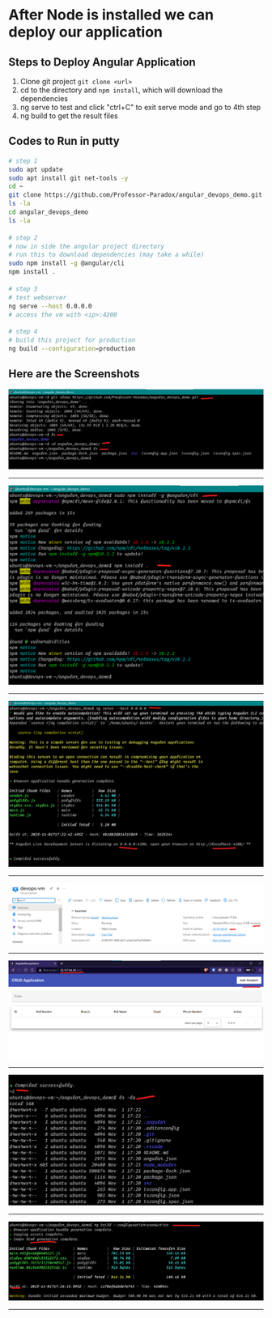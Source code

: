 # After Node is installed we can deploy our application 

## Steps to Deploy Angular Application

1. Clone git project `git clone <url>`
2. cd to the directory and `npm install`, which will download the dependencies
3. ng serve to test and click "ctrl+C" to exit serve mode and go to 4th step
4. ng build to get the result files



## Codes to Run in putty
```bash
# step 1
sudo apt update
sudo apt install git net-tools -y
cd ~
git clone https://github.com/Professor-Paradox/angular_devops_demo.git
ls -la
cd angular_devops_demo
ls -la

# step 2
# now in side the angular project directory 
# run this to download dependencies (may take a while)
sudo npm install -g @angular/cli
npm install .

# step 3
# test webserver
ng serve --host 0.0.0.0 
# access the vm with <ip>:4200

# step 4
# build this project for production
ng build --configuration=production


```

## Here are the Screenshots

![](img/angular-deploy-01.png)
<hr>
  
![](img/angular-deploy-02.png)
<hr>
  
![](img/angular-deploy-03.png)
<hr>
  
![](img/angular-deploy-04.png)
<hr>
  
![](img/angular-deploy-05.png)
<hr>
  
![](img/angular-deploy-06.png)
<hr>
  
![](img/angular-deploy-07.png)
<hr>
  
